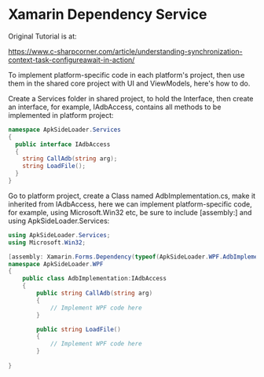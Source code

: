 # Xamarin Dependency Service

Original Tutorial is at:

https://www.c-sharpcorner.com/article/understanding-synchronization-context-task-configureawait-in-action/

To implement platform-specific code in each platform's project, then use them in the shared core project with UI and ViewModels, here's how to do.



Create a Services folder in shared project, to hold the Interface, then create an interface, for example, IAdbAccess, contains all methods to be implemented in platform project:

```c#
namespace ApkSideLoader.Services
{
  public interface IAdbAccess
  {
    string CallAdb(string arg);
    string LoadFile();
  }
}
```

Go to platform project, create a Class named AdbImplementation.cs, make it inherited from IAdbAccess, here we can implement platform-specific code, for example, using Microsoft.Win32 etc, be sure to include [assembly:] and using ApkSideLoader.Services:

```c#
using ApkSideLoader.Services;
using Microsoft.Win32;

[assembly: Xamarin.Forms.Dependency(typeof(ApkSideLoader.WPF.AdbImplementation))]
namespace ApkSideLoader.WPF
{
	public class AdbImplementation:IAdbAccess
  	{
        public string CallAdb(string arg)
        {
            // Implement WPF code here
        }

        public string LoadFile()
        {
            // Implement WPF code here
        }
        
}
```

